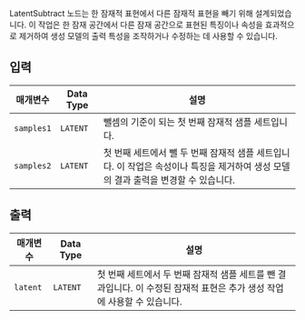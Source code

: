 
LatentSubtract 노드는 한 잠재적 표현에서 다른 잠재적 표현을 빼기 위해 설계되었습니다. 이 작업은 한 잠재 공간에서 다른 잠재 공간으로 표현된 특징이나 속성을 효과적으로 제거하여 생성 모델의 출력 특성을 조작하거나 수정하는 데 사용할 수 있습니다.

## 입력

| 매개변수    | Data Type | 설명 |
|--------------|-------------|-------------|
| `samples1`   | `LATENT`    | 뺄셈의 기준이 되는 첫 번째 잠재적 샘플 세트입니다. |
| `samples2`   | `LATENT`    | 첫 번째 세트에서 뺄 두 번째 잠재적 샘플 세트입니다. 이 작업은 속성이나 특징을 제거하여 생성 모델의 결과 출력을 변경할 수 있습니다. |

## 출력

| 매개변수 | Data Type | 설명 |
|-----------|-------------|-------------|
| `latent`  | `LATENT`    | 첫 번째 세트에서 두 번째 잠재적 샘플 세트를 뺀 결과입니다. 이 수정된 잠재적 표현은 추가 생성 작업에 사용할 수 있습니다. |
